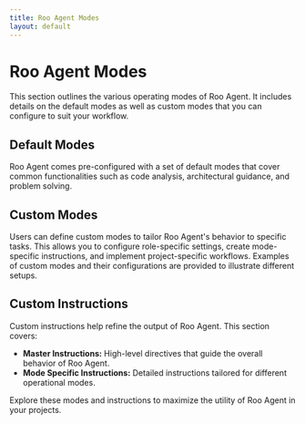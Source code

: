 ```yaml
---
title: Roo Agent Modes
layout: default
---
```


# Roo Agent Modes

This section outlines the various operating modes of Roo Agent. It includes details on the default modes as well as custom modes that you can configure to suit your workflow.

## Default Modes

Roo Agent comes pre-configured with a set of default modes that cover common functionalities such as code analysis, architectural guidance, and problem solving.

## Custom Modes

Users can define custom modes to tailor Roo Agent's behavior to specific tasks. This allows you to configure role-specific settings, create mode-specific instructions, and implement project-specific workflows. Examples of custom modes and their configurations are provided to illustrate different setups.

## Custom Instructions

Custom instructions help refine the output of Roo Agent. This section covers:
- **Master Instructions:** High-level directives that guide the overall behavior of Roo Agent.
- **Mode Specific Instructions:** Detailed instructions tailored for different operational modes.

Explore these modes and instructions to maximize the utility of Roo Agent in your projects.